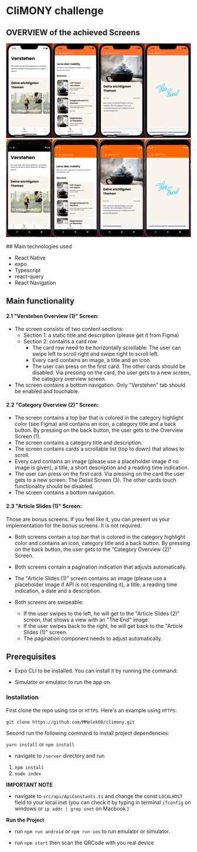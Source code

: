 # CliMONY challenge

## OVERVIEW of the achieved Screens

<p float="Left">
    <img src="assets/iosScreenShot.png" width="1000" title="Gallery">
    <img src="assets/androidScreenShot.png" width="1000" title="Gallery">
</p>
## Main technologies used

- React Native
- expo
- Typescript
- react-query
- React Navigation

## Main functionality

#### 2.1 **"Verstehen Overview (1)" Screen:**

- The screen consists of two content sections:
  - Section 1: a static title and description (please get it from Figma)
  - Section 2: contains a card row
    - The card row need to be horizontally scrollable: The user can swipe left to scroll right and swipe right to scroll left.
    - Every card contains an image, a title and an icon.
    - The user can press on the first card. The other cards should be disabled. Via pressing on the card, the user gets to a new screen, the category overview screen.
- The screen contains a bottom navigation. Only "Verstehen" tab should be enabled and touchable.

#### 2.2 **"Category Overview (2)" Screen:**

- The screen contains a top bar that is colored in the category highlight color (see Figma) and contains an icon, a category title and a back button. By pressing on the back button, the user gets to the Overview Screen (1).
- The screen contains a category title and description.
- The screen contains cards a scrollable list (top to down) that allows to scroll.
- Every card contains an image (please use a placeholder image if no image is given), a title, a short description and a reading time indication.
- The user can press on the first card. Via pressing on the card the user gets to a new screen: The Detail Screen (3). The other cards touch functionality should be disabled.
- The screen contains a bottom navigation.

#### 2.3 **"Article Slides (1)" Screen:**

Those are bonus screens. If you feel like it, you can present us your implementation for the bonus screens. It is not required.

- Both screens contain a top bar that is colored in the category highlight color and contains an icon, category title and a back button. By pressing on the back button, the user gets to the "Category Overview (2)" Screen.
- Both screens contain a pagination indication that adjusts automatically.
- The "Article Slides (1)" screen contains an image (please use a placeholder image if API is not responding it), a title, a reading time indication, a date and a description.

- Both screens are swipeable:
  - If the user swipes to the left, he will get to the "Article Slides (2)" screen, that shows a view with an "The End" image.
  - If the user swipes back to the right, he will get back to the "Article Slides (1)" screen.
  - The pagination component needs to adjust automatically.

## Prerequisites

- Expo CLI to be installed. You can install it by running the command:

- Simulator or emulator to run the app on.

### Installation

First clone the repo using `SSH` or `HTTPS`.
Here's an example using `HTTPS`:

`git clone https://github.com/MMelek00/climony.git`

Second run the following command to install project dependencies:

`yarn install` or `npm install`

- navigate to `/server` directory and run

1. `npm install`
2. `node index`

**IMPORTANT NOTE**

- navigate to `src/api/ApiConstants.ts` and change the const `LOCALHOST` field to your local inet (you can check it by typing in terminal `ifconfig` on windows or `ip addr | grep inet` on Macbook )

**Run the Project**

- run `npm run android` or `npm run ios` to run emulator or simulator.

- run `npm start` then scan the QRCode with you real device
